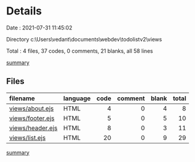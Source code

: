 # Details

Date : 2021-07-31 11:45:02

Directory c:\Users\vedant\documents\webdev\todolistv2\views

Total : 4 files,  37 codes, 0 comments, 21 blanks, all 58 lines

[summary](results.md)

## Files
| filename | language | code | comment | blank | total |
| :--- | :--- | ---: | ---: | ---: | ---: |
| [views/about.ejs](/views/about.ejs) | HTML | 4 | 0 | 4 | 8 |
| [views/footer.ejs](/views/footer.ejs) | HTML | 5 | 0 | 5 | 10 |
| [views/header.ejs](/views/header.ejs) | HTML | 8 | 0 | 3 | 11 |
| [views/list.ejs](/views/list.ejs) | HTML | 20 | 0 | 9 | 29 |

[summary](results.md)